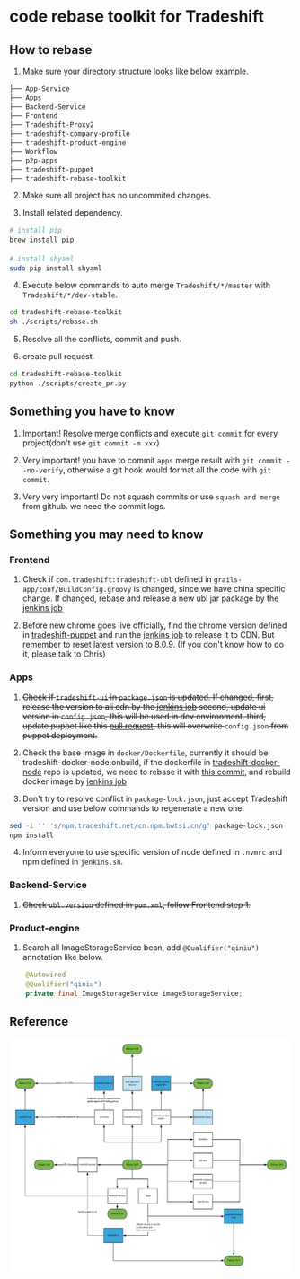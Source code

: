 # code rebase toolkit for Tradeshift

## How to rebase
1. Make sure your directory structure looks like below example.
```
├── App-Service
├── Apps
├── Backend-Service
├── Frontend
├── Tradeshift-Proxy2
├── tradeshift-company-profile
├── tradeshift-product-engine
├── Workflow
├── p2p-apps
├── tradeshift-puppet
├── tradeshift-rebase-toolkit
```

2. Make sure all project has no uncommited changes.

3. Install related dependency.
```bash
# install pip
brew install pip

# install shyaml
sudo pip install shyaml
``` 

4. Execute below commands to auto merge `Tradeshift/*/master` with `Tradeshift/*/dev-stable`.
```bash
cd tradeshift-rebase-toolkit
sh ./scripts/rebase.sh
```

5. Resolve all the conflicts, commit and push.

6. create pull request.
```bash
cd tradeshift-rebase-toolkit
python ./scripts/create_pr.py
```

## Something you have to know

1. Important! Resolve merge conflicts and execute `git commit` for every project(don't use `git commit -m xxx`)

2. Very important! you have to commit `apps` merge result with `git commit --no-verify`, otherwise a git hook would format all the code with `git commit`.

3. Very very important! Do not squash commits or use `squash and merge` from github. we need the commit logs.

## Something you may need to know

### Frontend
1. Check if `com.tradeshift:tradeshift-ubl` defined in `grails-app/conf/BuildConfig.groovy` is changed, since we have china specific change.
If changed, rebase and release a new ubl jar package by the [jenkins job](https://cn.ci.bwtsi.cn/job/CB-Backend-Ubl-Manual-Release/)

2. Before new chrome goes live officially, find the chrome version defined in [tradeshift-puppet](https://github.com/Tradeshift/tradeshift-puppet/blob/testing/hiera/versions.yaml#L19) and run the [jenkins job](https://cn.ci.bwtsi.cn/job/tradeshift-chrome-release/) to release it to CDN. But remember to reset latest version to 8.0.9. (If you don't know how to do it, please talk to Chris)

### Apps
1. ~~Check if `tradeshift-ui` in `package.json` is updated.
If changed, first, release the version to ali cdn by the [jenkins job](https://cn.ci.bwtsi.cn/job/CB-Tradeshift-UI-Manual-Release/configure)
second, update ui version in `config.json`, this will be used in dev environment.
third, update puppet like this [pull request](https://github.com/TradeshiftCN/tradeshift-puppet/pull/680/files), this will overwrite `config.json` from puppet deployment.~~

2. Check the base image in `docker/Dockerfile`, currently it should be tradeshift-docker-node:onbuild,
if the dockerfile in [tradeshift-docker-node](https://github.com/Tradeshift/tradeshift-docker-node/) repo is updated,
we need to rebase it with [this commit](https://github.com/TradeshiftCN/tradeshift-docker-node/commit/2a7cf11558e5c2d93e50c2b7b8ceaf758df99323),
and rebuild docker image by [jenkins job](https://cn.ci.bwtsi.cn/job/CB-Tradeshift-Docker-Node-Manual-Release/)

3. Don't try to resolve conflict in `package-lock.json`, just accept Tradeshift version and use below commands to regenerate a new one.
```bash
sed -i '' 's/npm.tradeshift.net/cn.npm.bwtsi.cn/g' package-lock.json
npm install
```

4. Inform everyone to use specific version of node defined in `.nvmrc` and npm defined in `jenkins.sh`.

### Backend-Service
1. ~~Check `ubl.version` defined in `pom.xml`, follow Frontend step 1.~~

### Product-engine
1. Search all ImageStorageService bean, add `@Qualifier("qiniu")` annotation like below. 
```java
    @Autowired
    @Qualifier("qiniu")
    private final ImageStorageService imageStorageService;
```

## Reference

![Image of Relation](https://raw.githubusercontent.com/TradeshiftCN/tradeshift-rebase-toolkit/master/chart/Rebase%20relation.png)

